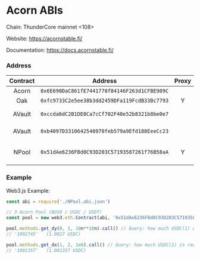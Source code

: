 # Acorn ABIs

Chain: ThunderCore mainnet <108>

Website: https://acornstable.fi/

Documentation: https://docs.acornstable.fi/

### Address

| Contract | Address                                      | Proxy |                                  |
|:--------:|:--------------------------------------------:|:-----:|:---------------------------------|
|  Acorn   | `0x6E690DaC861fE7441770f84146F263d1CFBE909C` |       |                                  |
|  Oak     | `0xfc9733C2e5ee38b3dd2459DFa119FcdB33Bc7793` |   Y   |                                  |
|  AVault  | `0xccda6dC2B1DE0Ca7cCf702F40e52b8321b8be0e7` |       | Stake __3ACN__ for __Acorn__     |
|  AVault  | `0xb4097D3310642540970feb579a9Efd188EeeCc23` |       | Stake __Acorn LP__ for __Acorn__ |
|  NPool   | `0x51dAe6236FBd0C93D203C57193587261f76B58aA` |   Y   | 3ACN (BUSD/USDC/USDT Swap)       |


### Example

Web3.js Example:

```js
const abi = require('./NPool.abi.json')

// 3 Acorn Pool (BUSD / USDC / USDT)
const pool = new web3.eth.Contract(abi, '0x51dAe6236FBd0C93D203C57193587261f76B58aA')

pool.methods.get_dy(0, 1, 10n**18n).call() // Query: how much USDC(1) will get if we spend 1 BUSD(0)
// '1002745'   (1.0027 USDC)

pool.methods.get_dx(1, 2, 1e6).call() // Query: how much USDC(1) is required if we want 1 USDT(2)
// '1001357'   (1.001357 USDC)
```
